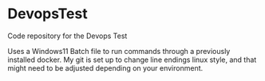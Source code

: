 # DevopsTest
Code repository for the Devops Test

Uses a Windows11 Batch file to run commands through a previously installed docker.
My git is set up to change line endings linux style, and that might need to be adjusted depending on your environment.
